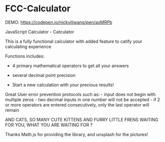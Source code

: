 # FCC-Calculator

DEMO: https://codepen.io/nickyiliwang/pen/axMRPb

JavaScript Calculator - Catculator

This is a fully functional calculator with added feature to catify your calculating experience

Functions includes:

- 4 primary mathematical operators to get all your answers

- several decimal point precision

- Start a new calculation with your precious results!

Great User error prevention protocols such as: - input does not begin with multiple zeros - two decimal inputs in one number will not be accepted - if 2 or more operators are entered consecutively, only the last operator will remain

AND CATS, SO MANY CUTE KITTENS AND FURRY LITTLE FRENS WAITING FOR YOU, WHAT YOU ARE WAITING FOR ?

Thanks Math.js for providing the library, and unsplash for the pictures! 
